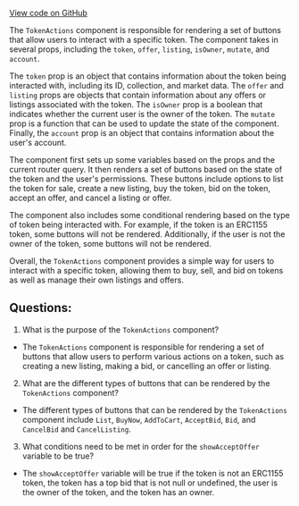 [View code on GitHub](zoo-labs/zoo/blob/master/app/components/token/TokenActions.tsx)

The `TokenActions` component is responsible for rendering a set of buttons that allow users to interact with a specific token. The component takes in several props, including the `token`, `offer`, `listing`, `isOwner`, `mutate`, and `account`. 

The `token` prop is an object that contains information about the token being interacted with, including its ID, collection, and market data. The `offer` and `listing` props are objects that contain information about any offers or listings associated with the token. The `isOwner` prop is a boolean that indicates whether the current user is the owner of the token. The `mutate` prop is a function that can be used to update the state of the component. Finally, the `account` prop is an object that contains information about the user's account.

The component first sets up some variables based on the props and the current router query. It then renders a set of buttons based on the state of the token and the user's permissions. These buttons include options to list the token for sale, create a new listing, buy the token, bid on the token, accept an offer, and cancel a listing or offer.

The component also includes some conditional rendering based on the type of token being interacted with. For example, if the token is an ERC1155 token, some buttons will not be rendered. Additionally, if the user is not the owner of the token, some buttons will not be rendered.

Overall, the `TokenActions` component provides a simple way for users to interact with a specific token, allowing them to buy, sell, and bid on tokens as well as manage their own listings and offers.
## Questions: 
 1. What is the purpose of the `TokenActions` component?
- The `TokenActions` component is responsible for rendering a set of buttons that allow users to perform various actions on a token, such as creating a new listing, making a bid, or cancelling an offer or listing.

2. What are the different types of buttons that can be rendered by the `TokenActions` component?
- The different types of buttons that can be rendered by the `TokenActions` component include `List`, `BuyNow`, `AddToCart`, `AcceptBid`, `Bid`, and `CancelBid` and `CancelListing`.

3. What conditions need to be met in order for the `showAcceptOffer` variable to be true?
- The `showAcceptOffer` variable will be true if the token is not an ERC1155 token, the token has a top bid that is not null or undefined, the user is the owner of the token, and the token has an owner.